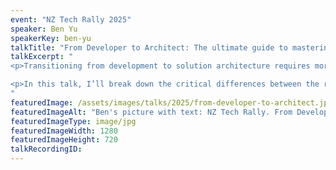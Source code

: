 ```yaml
---
event: "NZ Tech Rally 2025"
speaker: Ben Yu
speakerKey: ben-yu
talkTitle: "From Developer to Architect: The ultimate guide to mastering the transition"
talkExcerpt: "  
<p>Transitioning from development to solution architecture requires more than just technical expertise—it demands a shift in mindset, problem-solving approach, and communication skills.</p>

<p>In this talk, I’ll break down the critical differences between the roles, highlight the key skills you need to develop, and address the common pitfalls many face during the transition. Whether you're actively making this move or just exploring the path, you'll walk away with actionable steps to accelerate your growth and establish yourself as a successful solution architect.</p>
"
featuredImage: /assets/images/talks/2025/from-developer-to-architect.jpg
featuredImageAlt: "Ben's picture with text: NZ Tech Rally. From Developer to Architect. A talk by Ben Yu, Enterprise Architect @ Lotto New Zealand"
featuredImageType: image/jpg
featuredImageWidth: 1280
featuredImageHeight: 720
talkRecordingID:        
---
```

